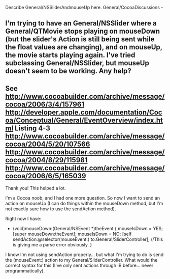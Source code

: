 Describe General/NSSliderAndmouseUp here.
General/CocoaDiscussions - 

I'm trying to have an General/NSSlider where a General/QTMovie stops playing on mouseDown (but the slider's Action is still being sent while the float values are changing), and on mouseUp, the movie starts playing again. I've tried subclassing General/NSSlider, but mouseUp doesn't seem to be working. Any help?
----
See <http://www.cocoabuilder.com/archive/message/cocoa/2006/3/4/157961>
<http://developer.apple.com/documentation/Cocoa/Conceptual/General/EventOverview/index.html> Listing 4-3
<http://www.cocoabuilder.com/archive/message/cocoa/2004/5/20/107566>
<http://www.cocoabuilder.com/archive/message/cocoa/2004/8/29/115981>
<http://www.cocoabuilder.com/archive/message/cocoa/2006/6/5/165039>
----
Thank you! This helped a lot.

I'm a Cocoa noob, and I had one more question. So now I want to send an action on mouseUp (I can do things within the mouseDown method, but I'm not exactly sure how to use the sendAction method).

Right now I have:

    
- (void)mouseDown:(General/NSEvent *)theEvent {
	mouseIsDown = YES;
	[super mouseDown:theEvent];
        mouseIsDown = NO;
	[self sendAction:@selector(mouseEvent:) to:General/SliderController]; //This is giving me a parse error obviously.
}

I know I'm not using sendAction properly... but what I'm trying to do is send the (mouseEvent:) action to my General/SliderController. What would the correct syntax for this (I've only sent actions through IB before... never programmatically).